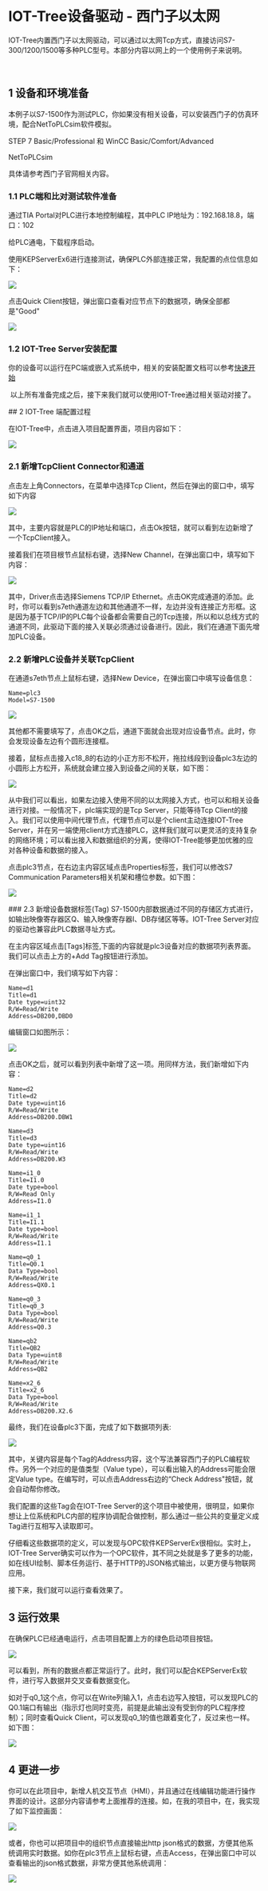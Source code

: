 IOT-Tree设备驱动 - 西门子以太网
==
IOT-Tree内置西门子以太网驱动，可以通过以太网Tcp方式，直接访问S7-300/1200/1500等多种PLC型号。本部分内容以网上的一个使用例子来说明。

​
## 1 设备和环境准备
本例子以S7-1500作为测试PLC，你如果没有相关设备，可以安装西门子的仿真环境，配合NetToPLCsim软件模拟。

STEP 7 Basic/Professional 和 WinCC Basic/Comfort/Advanced

NetToPLCsim

具体请参考西门子官网相关内容。

### 1.1 PLC端和比对测试软件准备

通过TIA Portal对PLC进行本地控制编程，其中PLC IP地址为：192.168.18.8，端口：102

给PLC通电，下载程序启动。

使用KEPServerEx6进行连接测试，确保PLC外部连接正常，我配置的点位信息如下：

<img src="../img/dev/d013.png">

​点击Quick Client按钮，弹出窗口查看对应节点下的数据项，确保全部都是"Good"

<img src="../img/dev/d014.png">

### 1.2 IOT-Tree Server安装配置

你的设备可以运行在PC端或嵌入式系统中，相关的安装配置文档可以参考[快速开始][qk_start]

[qk_start]:../quick_start.md

 以上所有准备完成之后，接下来我们就可以使用IOT-Tree通过相关驱动对接了。

## 2 IOT-Tree 端配置过程

在IOT-Tree中，点击进入项目配置界面，项目内容如下：

<img src="../img/dev/d015.png">

### 2.1 新增TcpClient Connector和通道
点击左上角Connectors，在菜单中选择Tcp Client，然后在弹出的窗口中，填写如下内容

<img src="../img/dev/d016.png">

其中，主要内容就是PLC的IP地址和端口，点击Ok按钮，就可以看到左边新增了一个TcpClient接入。

接着我们在项目根节点鼠标右键，选择New Channel，在弹出窗口中，填写如下内容：

<img src="../img/dev/d017.png">

其中，Driver点击选择Siemens TCP/IP Ethernet。点击OK完成通道的添加。此时，你可以看到s7eth通道左边和其他通道不一样，左边并没有连接正方形框。这是因为基于TCP/IP的PLC每个设备都会需要自己的Tcp连接，所以和以总线方式的通道不同，此驱动下面的接入关联必须通过设备进行。因此，我们在通道下面先增加PLC设备。

### 2.2 新增PLC设备并关联TcpClient
在通道s7eth节点上鼠标右键，选择New Device，在弹出窗口中填写设备信息：

```
Name=plc3
Model=S7-1500
```
<img src="../img/dev/d018.png">

其他都不需要填写了，点击OK之后，通道下面就会出现对应设备节点。此时，你会发现设备左边有个圆形连接框。

接着，鼠标点击接入c18_8的右边的小正方形不松开，拖拉线段到设备plc3左边的小圆形上方松开，系统就会建立接入到设备之间的关联，如下图：

<img src="../img/dev/d019.png">

从中我们可以看出，如果左边接入使用不同的以太网接入方式，也可以和相关设备进行对接。一般情况下，plc端实现的是Tcp Server，只能等待Tcp Client的接入。我们可以使用中间代理节点，代理节点可以是个client主动连接IOT-Tree Server，并在另一端使用client方式连接PLC，这样我们就可以更灵活的支持复杂的网络环境；可以看出接入和数据组织的分离，使得IOT-Tree能够更加优雅的应对各种设备和数据的接入。

点击plc3节点，在右边主内容区域点击Properties标签，我们可以修改S7 Communication Parameters相关机架和槽位参数。如下图：

<img src="../img/dev/d020.png">

### 2.3 新增设备数据标签(Tag)
S7-1500内部数据通过不同的存储区方式进行，如输出映像寄存器区Q、输入映像寄存器I、DB存储区等等。IOT-Tree Server对应的驱动也兼容此PLC数据寻址方式。

在主内容区域点击\[Tags]标签,下面的内容就是plc3设备对应的数据项列表界面。我们可以点击上方的+Add Tag按钮进行添加。

在弹出窗口中，我们填写如下内容：
```
Name=d1
Title=d1
Date type=uint32
R/W=Read/Write
Address=DB200,DBD0
```

编辑窗口如图所示：

<img src="../img/dev/d021.png">

点击OK之后，就可以看到列表中新增了这一项。用同样方法，我们新增如下内容：

```
Name=d2
Title=d2
Date type=uint16
R/W=Read/Write
Address=DB200.DBW1

Name=d3
Title=d3
Date type=uint16
R/W=Read/Write
Address=DB200.W3

Name=i1_0
Title=I1.0
Date type=bool
R/W=Read Only
Address=I1.0

Name=i1_1
Title=I1.1
Date type=bool
R/W=Read/Write
Address=I1.1

Name=q0_1
Title=Q0.1
Data Type=bool
R/W=Read/Write
Address=QX0.1

Name=q0_3
Title=q0_3
Data Type=bool
R/W=Read/Write
Address=Q0.3

Name=qb2
Title=QB2
Data Type=uint8
R/W=Read/Write
Address=QB2

Name=x2_6
Title=x2_6
Data Type=bool
R/W=Read/Write
Address=DB200.X2.6
```

最终，我们在设备plc3下面，完成了如下数据项列表:

<img src="../img/dev/d022.png">

其中，关键内容是每个Tag的Address内容，这个写法兼容西门子的PLC编程软件。另外一个对应的是值类型（Value type），可以看出输入的Address可能会限定Value type。在编写时，可以点击Address右边的“Check Address"按钮，就会自动帮你修改。

我们配置的这些Tag会在IOT-Tree Server的这个项目中被使用，很明显，如果你想让上位系统和PLC内部的程序协调配合做控制，那么通过一些公共的变量定义成Tag进行互相写入读取即可。

仔细看这些数据项的定义，可以发现与OPC软件KEPServerEx很相似。实时上，IOT-Tree Server确实可以作为一个OPC软件，其不同之处就是多了更多的功能，如在线UI绘制、脚本任务运行、基于HTTP的JSON格式输出，以更方便与物联网应用。

接下来，我们就可以运行查看效果了。

## 3 运行效果
在确保PLC已经通电运行，点击项目配置上方的绿色启动项目按钮。

<img src="../img/dev/d023.png">

可以看到，所有的数据点都正常运行了。此时，我们可以配合KEPServerEx软件，进行写入数据并交叉查看数据变化。

如对于q0_1这个点，你可以在Write列输入1，点击右边写入按钮，可以发现PLC的Q0.1端口有输出（指示灯也同时变亮，前提是此输出没有受到你的PLC程序控制）；同时查看Quick Client，可以发现q0_1的值也跟着变化了，反过来也一样。如下图：

<img src="../img/dev/d024.png">

## 4 更进一步
你可以在此项目中，新增人机交互节点（HMI），并且通过在线编辑功能进行操作界面的设计。这部分内容请参考上面推荐的连接。如，在我的项目中，在，我实现了如下监控画面：

<img src="../img/dev/d025.png">

或者，你也可以把项目中的组织节点直接输出http json格式的数据，方便其他系统调用实时数据。如你在plc3节点上鼠标右键，点击Access，在弹出窗口中可以查看输出的json格式数据，非常方便其他系统调用：

<img src="../img/dev/d026.png">
